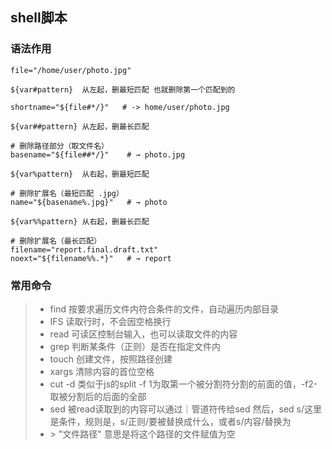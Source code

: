 ## shell脚本



### 语法作用

``````shell
file="/home/user/photo.jpg"

${var#pattern}	从左起，删最短匹配 也就删除第一个匹配到的

shortname="${file#*/}"   # -> home/user/photo.jpg

${var##pattern}	从左起，删最长匹配

# 删除路径部分（取文件名）
basename="${file##*/}"    # → photo.jpg

${var%pattern}	从右起，删最短匹配

# 删除扩展名（最短匹配 .jpg）
name="${basename%.jpg}"   # → photo

${var%%pattern}	从右起，删最长匹配

# 删除扩展名（最长匹配）
filename="report.final.draft.txt"
noext="${filename%%.*}"   # → report
``````
### 常用命令

>- find 按要求遍历文件内符合条件的文件，自动遍历内部目录
>- IFS 读取行时，不会因空格换行
>- read 可读区控制台输入，也可以读取文件的内容
>- grep 判断某条件（正则）是否在指定文件内
>- touch 创建文件，按照路径创建
>- xargs 清除内容的首位空格
>- cut -d 类似于js的split -f 1为取第一个被分割符分割的前面的值，-f2- 取被分割后的后面的全部
>- sed 被read读取到的内容可以通过｜管道符传给sed 然后，sed s/这里是条件，规则是，s/正则/要被替换成什么，或者s/内容/替换为
>- \> "文件路径" 意思是将这个路径的文件赋值为空